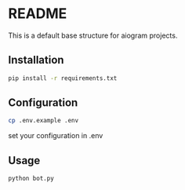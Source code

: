 # README
This is a default base structure for aiogram projects.

## Installation

```bash
pip install -r requirements.txt
```

## Configuration

```bash
cp .env.example .env
```

set your configuration in .env

## Usage

```bash
python bot.py
```
